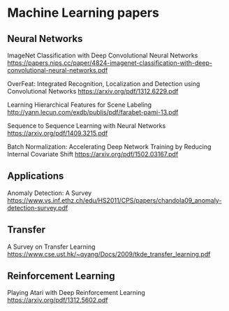 # Machine Learning papers

## Neural Networks

ImageNet Classification with Deep Convolutional Neural Networks
https://papers.nips.cc/paper/4824-imagenet-classification-with-deep-convolutional-neural-networks.pdf

OverFeat: Integrated Recognition, Localization and Detection using Convolutional Networks
https://arxiv.org/pdf/1312.6229.pdf

Learning Hierarchical Features for Scene Labeling
http://yann.lecun.com/exdb/publis/pdf/farabet-pami-13.pdf

Sequence to Sequence Learning with Neural Networks
https://arxiv.org/pdf/1409.3215.pdf

Batch Normalization: Accelerating Deep Network Training by Reducing Internal Covariate Shift
https://arxiv.org/pdf/1502.03167.pdf

## Applications

Anomaly Detection: A Survey
https://www.vs.inf.ethz.ch/edu/HS2011/CPS/papers/chandola09_anomaly-detection-survey.pdf


## Transfer

A Survey on Transfer Learning
https://www.cse.ust.hk/~qyang/Docs/2009/tkde_transfer_learning.pdf

## Reinforcement Learning

Playing Atari with Deep Reinforcement Learning
https://arxiv.org/pdf/1312.5602.pdf
